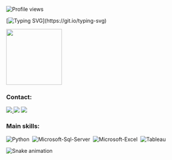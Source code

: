 <div>
  <p align="left"> <img src="https://komarev.com/ghpvc/?username=vvdsg&color=blue" alt="Profile views" /> </p>
</div>

[![Typing SVG](https://readme-typing-svg.herokuapp.com/?color=27e8a7&size=25&center=true&vCenter=true&width=1000&lines=Hello,+My+name+is+Vinicius+Guedes;I'm+24+years+old;I'm+from+Brazil;Be+Welcome!)](https://git.io/typing-svg)

<div>
  <img height="150em" src="https://github-readme-stats.vercel.app/api?username=vvdsg&show_icons=true&theme=blueberry&include_all_commits=true&count_private=true"/>
</div>

### Contact:

<div align="left"> 
<a href="https://instagram.com/vinidotco" target="_blank"><img src="https://img.shields.io/badge/-Instagram-%23E4405F?style=for-the-badge&logo=instagram&logoColor=white"</a>
<a href = "mailto:vvdsg@proton.me"> <img src="https://img.shields.io/badge/ProtonMail-8B89CC?style=for-the-badge&logo=protonmail&logoColor=white" target="_blank"></a>
<a href="https://www.linkedin.com/in/viniciusguedes-ptbr/" target="_blank"><img src="https://img.shields.io/badge/-LinkedIn-%230077B5?style=for-the-badge&logo=linkedin&logoColor=white"  target="_blank"></a> 
 
 ### Main skills:
 
![Python](https://img.shields.io/badge/Python-3776AB?style=for-the-badge&logo=python&logoColor=white)&nbsp;
![Microsoft-Sql-Server](https://img.shields.io/badge/Microsoft_SQL_Server-CC2927?style=for-the-badge&logo=microsoft-sql-server&logoColor=white)&nbsp;
![Microsoft-Excel](https://img.shields.io/badge/Microsoft_Excel-217346?style=for-the-badge&logo=microsoft-excel&logoColor=white)&nbsp;
![Tableau](https://img.shields.io/badge/Tableau-E97627?style=for-the-badge&logo=Tableau&logoColor=white)&nbsp;


  ![Snake animation](https://github.com/vvdsg/vvdsg/blob/output/github-contribution-grid-snake.svg)
